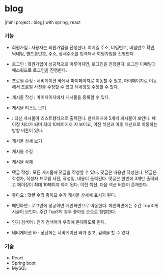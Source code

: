 # blog
[mini project : blog] with spring, react


### 기능
- 회원가입
  : 사용자는 회원가입을 진행한다. 이메일 주소, 비밀번호, 비밀번호 확인, 닉네임, 핸드폰번호, 주소, 상세주소를 입력해서 회원가입을 진행한다.
- 로그인
  : 회원가입이 성공적으로 이루어지면, 로그인을 진행한다. 로그인 이메일과 패스워드로 로그인을 진행한다.
- 프로필 수정
  : 네비게이션 바에서 마이페이지로 이동할 수 있고, 마이페이지로 이동해서 프로필 사진을 수정할 수 있고 닉네임도 수정할 수 있다. 
- 게시물 작성
  : 마이페이지에서 게시물을 등록할 수 있다.
- 게시물 리스트 보기
- : 최신 게시물이 리스트형식으로 출력된다. 한페이지에 5개씩 게시물이 보인다. 페이징 처리가 되며 최대 10페이지까  지 보이고, 이전 섹션과 이후 섹션으로 이동하는 방향 버튼이 있다.
- 게시물 상세 보기
- 게시물 수정
- 게시물 삭제
- 댓글 작성
  : 모든 게시물에 댓글을 작성할 수 있다. 댓글은 내용만 작성한다. 댓글은 작성자, 작성자 프로필 사진, 작성일, 내용이 출력된다. 댓글은 한번에 3개만 출력되고 페이징이 최대 10페이지 까지 된다. 이전 섹션, 다음 섹션 버튼이 존재한다.
- 좋아요
  : 댓글 수와 좋아요 수가 게시물 상세에 표시가 된다.

- 메인화면
  : 로그인에 성공하면 메인화면으로 이동한다. 메인화면에는 주간 Top3 게시글이 보인다. 주간 Top3의 경우 좋아요 순으로 정렬한다. 
- 인기 검색어
  : 인기 검색어가 우측에 존재하도록 한다.
- 네비게이션 바
  : 상단에는 네비게이션 바가 있고, 검색을 할 수 있다.
  

### 기술 
- React
- Spring boot
- MySQL
